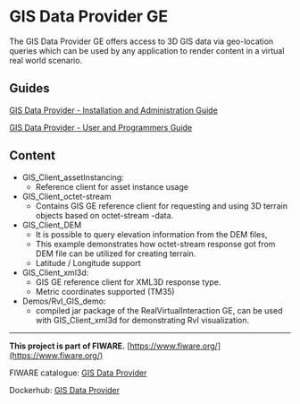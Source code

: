 # GIS Data Provider GE

The GIS Data Provider GE offers access to 3D GIS data via geo-location queries which can be used by any application to render content in a virtual real world scenario.

## Guides
[GIS Data Provider - Installation and Administration Guide](doc/installation_and_administration_guide.md)

[GIS Data Provider - User and Programmers Guide](doc/User_and_Programmers_Guide.md)

## Content
* GIS_Client_assetInstancing:
  * Reference client for asset instance usage
* GIS_Client_octet-stream
  * Contains GIS GE reference client for requesting and using 3D terrain objects based on octet-stream -data.
* GIS_Client_DEM
  * It is possible to query elevation information from the DEM files,
  * This example demonstrates how octet-stream response got from  DEM file can be utilized for creating terrain.
  * Latitude / Longitude support
* GIS_Client_xml3d:
  * GIS GE reference client for XML3D response type.
  * Metric coordinates supported (TM35)
* Demos/RvI_GIS_demo:
  * compiled jar package of the RealVirtualInteraction GE, can be used with GIS_Client_xml3d for demonstrating RvI visualization.

---
**This project is part of FIWARE.**
[https://www.fiware.org/](https://www.fiware.org/)


FIWARE catalogue: [GIS Data Provider](http://catalogue.fiware.org/enablers/gis-data-provider-geoserver3d)

Dockerhub: [GIS Data Provider](https://hub.docker.com/r/juhahyva/rvi/)
